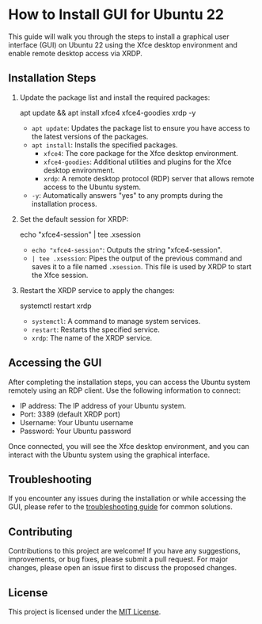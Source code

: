 # How to Install GUI for Ubuntu 22

This guide will walk you through the steps to install a graphical user interface (GUI) on Ubuntu 22 using the Xfce desktop environment and enable remote desktop access via XRDP.

## Installation Steps

1. Update the package list and install the required packages:

   apt update && apt install xfce4 xfce4-goodies xrdp -y 

   - `apt update`: Updates the package list to ensure you have access to the latest versions of the packages.
   - `apt install`: Installs the specified packages.
     - `xfce4`: The core package for the Xfce desktop environment.
     - `xfce4-goodies`: Additional utilities and plugins for the Xfce desktop environment.
     - `xrdp`: A remote desktop protocol (RDP) server that allows remote access to the Ubuntu system.
   - `-y`: Automatically answers "yes" to any prompts during the installation process.

2. Set the default session for XRDP:

   echo "xfce4-session" | tee .xsession

   - `echo "xfce4-session"`: Outputs the string "xfce4-session".
   - `| tee .xsession`: Pipes the output of the previous command and saves it to a file named `.xsession`. This file is used by XRDP to start the Xfce session.

3. Restart the XRDP service to apply the changes:

   systemctl restart xrdp

   - `systemctl`: A command to manage system services.
   - `restart`: Restarts the specified service.
   - `xrdp`: The name of the XRDP service.

## Accessing the GUI

After completing the installation steps, you can access the Ubuntu system remotely using an RDP client. Use the following information to connect:

- IP address: The IP address of your Ubuntu system.
- Port: 3389 (default XRDP port)
- Username: Your Ubuntu username
- Password: Your Ubuntu password

Once connected, you will see the Xfce desktop environment, and you can interact with the Ubuntu system using the graphical interface.

## Troubleshooting

If you encounter any issues during the installation or while accessing the GUI, please refer to the [troubleshooting guide](TROUBLESHOOTING.md) for common solutions.

## Contributing

Contributions to this project are welcome! If you have any suggestions, improvements, or bug fixes, please submit a pull request. For major changes, please open an issue first to discuss the proposed changes.

## License

This project is licensed under the [MIT License](LICENSE).
